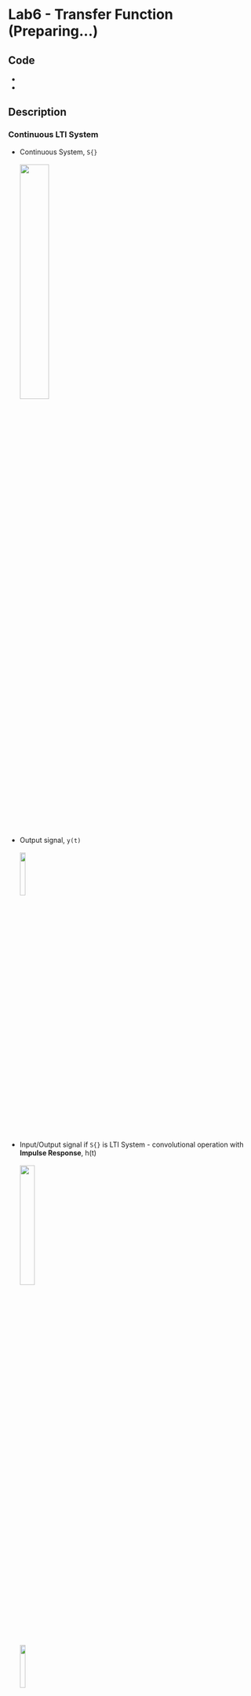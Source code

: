 # **Lab6 - Transfer Function (Preparing...)**
## **Code**
*
*
## **Description**
### **Continuous LTI System**
* Continuous System, ```S{}```</br></br>
<img src="https://user-images.githubusercontent.com/48046183/106763298-058b7180-667a-11eb-85ed-406ad028d6b7.png" width="35%"></br>
* Output signal, ```y(t)```</br></br>
<img src="https://user-images.githubusercontent.com/48046183/106763554-4c796700-667a-11eb-8efb-85bec12ca19d.png" width="15%"></br>
* Input/Output signal if ```S{}``` is LTI System - convolutional operation with **Impulse Response**, h(t)</br></br>
<img src="https://user-images.githubusercontent.com/48046183/106764117-d4f80780-667a-11eb-9ee7-e929b87e23a0.png" width="25%"></br>
<img src="https://user-images.githubusercontent.com/48046183/106764268-fa851100-667a-11eb-9811-99b96d93e9c5.png" width="15%"></br>
* Input/Output signal if ```S{}``` is casual LTI System</br></br>
<img src="https://user-images.githubusercontent.com/48046183/106764685-5e0f3e80-667b-11eb-8c67-a3efc1fd096c.png" width="35%"></br>
* Input/Output signal in frequency domain - **Frequency Response**</br></br>
<img src="https://user-images.githubusercontent.com/48046183/106764922-9f9fe980-667b-11eb-9b4f-906651ecfd45.png" width="20%"></br>
<img src="https://user-images.githubusercontent.com/48046183/106765091-c9591080-667b-11eb-9860-96a6212d7bba.png" width="15%"></br>
* Problem of Fourier Transform
  * Transform is not possible in any kind of signal, x(t) because of mathematical limitations
* **Laplace Transform**
  * Alternative method from Fourier Transform problem
  * Can transform any kind of signal, x(t)</br></br>
  <img src="https://user-images.githubusercontent.com/48046183/106765964-b8f56580-667c-11eb-81e4-b689ee45876b.png" width="20%"></br>
  <img src="https://user-images.githubusercontent.com/48046183/106766024-cad70880-667c-11eb-8342-4dc64b0e3677.png" width="20%"></br>
* Any LTI System can be expressed in ```Y(s) = H(s)X(s)```
  * ```H(s)``` - **Transfer Function**
* Function Relationship in Continuous System</br></br>
<img src="https://user-images.githubusercontent.com/48046183/106766634-649eb580-667d-11eb-912c-6df6ab4a4ce1.png" width="35%"></br>

### **Discrete LTI System**
* Simillar with Continuous LTI System case!
* Discrete System, ```S{}```</br></br>
<img src="https://user-images.githubusercontent.com/48046183/106766965-bcd5b780-667d-11eb-9f3d-e22bd43c7264.png" width="35%"></br>
* Input/Output signal if ```S{}``` is LTI System - convolutional operation with **Impulse Response**, h(t)</br></br>
<img src="https://user-images.githubusercontent.com/48046183/106767161-ee4e8300-667d-11eb-983d-07c68fffb7c9.png" width="25%"></br>
<img src="https://user-images.githubusercontent.com/48046183/106767330-18a04080-667e-11eb-8aa0-5d7251cfd8cd.png" width="15%"></br>
* Input/Output signal if ```S{}``` is casual LTI System</br></br>
<img src="https://user-images.githubusercontent.com/48046183/106767451-3a012c80-667e-11eb-9ef8-e010f1507f9b.png" width="30%"></br>
* Input/Output signal in frequency domain - **Frequency Response**</br></br>
<img src="https://user-images.githubusercontent.com/48046183/106767590-5f8e3600-667e-11eb-859a-9259fd61092b.png" width="20%"></br>
* **Z Transform**
  * Same properties of Laplace Transform</br></br>
  <img src="https://user-images.githubusercontent.com/48046183/106767923-bc89ec00-667e-11eb-9b22-ab6e32bf2cf3.png" width="20%"></br>
* ```Y(z) = H(z)X(z)```, ```H(z)``` is called **Transfer Function** in Discrete LTI System
* Function Relationship in Discrete System</br></br>
<img src="https://user-images.githubusercontent.com/48046183/106768253-14285780-667f-11eb-96c0-d68e45bd55c5.png" width="35%"></br>

### **Pole-Zero Plot**
#### **Continuous System**
* Change ```Y(s) = H(s)X(s)```</br></br>
<img src="https://user-images.githubusercontent.com/48046183/106769210-0cb57e00-6680-11eb-91cf-3b5a385a1e54.png" width="20%"></br>
* ```B(s)```, ```A(s)``` are result of reduction of a fraction</br></br>
<img src="https://user-images.githubusercontent.com/48046183/106769646-864d6c00-6680-11eb-88e3-1d3717affdd7.png" width="35%"></br>
* This form is Denominator 'N'th-order Polynomial & Numerator 'M'th-order Polynomial, so this system is 'N'th-order system
* ```p_1, p_2, ... , p_N``` - **Pole**
* ```z_1, z_2, ... , z_M``` - **Zero**
* Pole & Zero are both complex, so they can be expressed in complex plane
  * Pole is marked like 'x'
  * Zero is marked like 'o'
  * This graph is called **Pole-Zero Plot**
* Example of Pole-Zero Plot
  * Assume 3th-order system</br></br>
  <img src="https://user-images.githubusercontent.com/48046183/106771209-1213c800-6682-11eb-8c9f-c322f81aa785.png" width="45%"></br>
  <img src="https://user-images.githubusercontent.com/48046183/106771283-25269800-6682-11eb-8fc6-a9674b78c8cd.png" width="30%"></br>
  <img src="https://user-images.githubusercontent.com/48046183/106771472-53a47300-6682-11eb-93a4-d9342b22cdab.png" width="40%"></br>
#### **Discrete System**
* Simillar with Continuous System case!
* Change ```Y(z) = H(z)X(z)```</br></br>
<img src="https://user-images.githubusercontent.com/48046183/106771952-e3e2b800-6682-11eb-935a-e55fcab30f42.png" width="20%"></br>
* ```B(z)```, ```A(z)``` are result of reduction of a fraction</br></br>
<img src="https://user-images.githubusercontent.com/48046183/106772036-f3620100-6682-11eb-946a-3076e059a1f1.png" width="35%"></br>
* ```p_1, p_2, ... , p_N``` - **Pole**
* ```z_1, z_2, ... , z_M``` - **Zero**
* Example of Pole-Zero Plot
  * Assume some discrete system</br></br>
  <img src="https://user-images.githubusercontent.com/48046183/106772233-24dacc80-6683-11eb-9d50-2b5e3cb5be8d.png" width="25%"></br>
  <img src="https://user-images.githubusercontent.com/48046183/106772350-4340c800-6683-11eb-86f9-3de3c6bfccfb.png" width="25%"></br>
  <img src="https://user-images.githubusercontent.com/48046183/106772427-5784c500-6683-11eb-80f9-19b2fecad390.png" width="25%"></br>
  <img src="https://user-images.githubusercontent.com/48046183/106772525-71bea300-6683-11eb-8456-f150a7f4128c.png" width="35%"></br>

### **Pole-Zero Plot - Stability**




<img src="" width="40%"></br>
<img src="" width="40%"></br>
<img src="" width="40%"></br>
<img src="" width="40%"></br>
<img src="" width="40%"></br>
<img src="" width="40%"></br>
<img src="" width="40%"></br>
<img src="" width="40%"></br>
<img src="" width="40%"></br>
